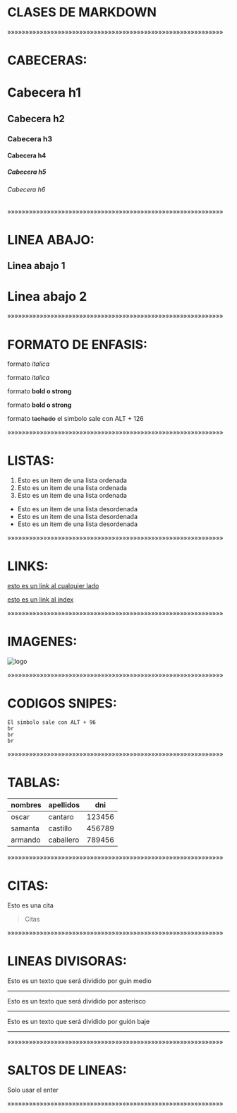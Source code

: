 # **CLASES DE MARKDOWN**

»»»»»»»»»»»»»»»»»»»»»»»»»»»»»»»»»»»»»»»»»»»»»»»»»»»»»»»»»»»»

# CABECERAS:

# Cabecera h1

## Cabecera h2

### Cabecera h3

#### Cabecera h4

##### Cabecera h5

###### Cabecera h6

»»»»»»»»»»»»»»»»»»»»»»»»»»»»»»»»»»»»»»»»»»»»»»»»»»»»»»»»»»»»

# LINEA ABAJO:

## Linea abajo 1

# Linea abajo 2

»»»»»»»»»»»»»»»»»»»»»»»»»»»»»»»»»»»»»»»»»»»»»»»»»»»»»»»»»»»»

# FORMATO DE ENFASIS:

formato _italica_

formato _italica_

formato **bold o strong**

formato **bold o strong**

formato ~~tachado~~ el simbolo sale con ALT + 126

»»»»»»»»»»»»»»»»»»»»»»»»»»»»»»»»»»»»»»»»»»»»»»»»»»»»»»»»»»»»

# LISTAS:

1. Esto es un item de una lista ordenada
1. Esto es un item de una lista ordenada
1. Esto es un item de una lista ordenada

- Esto es un item de una lista desordenada
- Esto es un item de una lista desordenada
- Esto es un item de una lista desordenada

»»»»»»»»»»»»»»»»»»»»»»»»»»»»»»»»»»»»»»»»»»»»»»»»»»»»»»»»»»»»

# LINKS:

[esto es un link al cualquier lado](#)

[esto es un link al index](index.html)

»»»»»»»»»»»»»»»»»»»»»»»»»»»»»»»»»»»»»»»»»»»»»»»»»»»»»»»»»»»»

# IMAGENES:

![logo](https://www.mabenir.com.uy/imgs/productos/productos31_24982.jpg)

»»»»»»»»»»»»»»»»»»»»»»»»»»»»»»»»»»»»»»»»»»»»»»»»»»»»»»»»»»»»

# CODIGOS SNIPES:

```JavaScvrip
El simbolo sale con ALT + 96
br
br
br
```

»»»»»»»»»»»»»»»»»»»»»»»»»»»»»»»»»»»»»»»»»»»»»»»»»»»»»»»»»»»»

# TABLAS:

| nombres | apellidos | dni    |
| ------- | --------- | ------ |
| oscar   | cantaro   | 123456 |
| samanta | castillo  | 456789 |
| armando | caballero | 789456 |

»»»»»»»»»»»»»»»»»»»»»»»»»»»»»»»»»»»»»»»»»»»»»»»»»»»»»»»»»»»»

# CITAS:

Esto es una cita

> Citas

»»»»»»»»»»»»»»»»»»»»»»»»»»»»»»»»»»»»»»»»»»»»»»»»»»»»»»»»»»»»

# LINEAS DIVISORAS:

Esto es un texto que será dividido por guin medio

---

Esto es un texto que será dividido por asterisco

---

Esto es un texto que será dividido por guión baje

---

»»»»»»»»»»»»»»»»»»»»»»»»»»»»»»»»»»»»»»»»»»»»»»»»»»»»»»»»»»»»

# SALTOS DE LINEAS:

Solo usar el enter

»»»»»»»»»»»»»»»»»»»»»»»»»»»»»»»»»»»»»»»»»»»»»»»»»»»»»»»»»»»»
